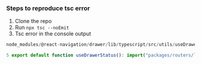### Steps to reproduce tsc error
1. Clone the repo
2. Run `npx tsc --noEmit`
3. Tsc error in the console output
```typescript
node_modules/@react-navigation/drawer/lib/typescript/src/utils/useDrawerStatus.d.ts:5:51 - error TS2307: Cannot find module 'packages/routers/lib/typescript/src' or its corresponding type declarations.

5 export default function useDrawerStatus(): import("packages/routers/lib/typescript/src").DrawerStatus;
   
```
